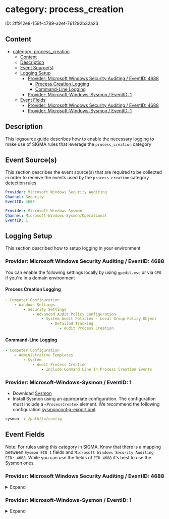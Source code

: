 # category: process_creation

ID: 2ff912e8-159f-4789-a2ef-761292b32a23

## Content

- [category: process\_creation](#category-process_creation)
  - [Content](#content)
  - [Description](#description)
  - [Event Source(s)](#event-sources)
  - [Logging Setup](#logging-setup)
    - [Provider: Microsoft Windows Security Auditing / EventID: 4688](#provider-microsoft-windows-security-auditing--eventid-4688)
      - [Process Creation Logging](#process-creation-logging)
      - [Command-Line Logging](#command-line-logging)
    - [Provider: Microsoft-Windows-Sysmon / EventID: 1](#provider-microsoft-windows-sysmon--eventid-1)
  - [Event Fields](#event-fields)
    - [Provider: Microsoft Windows Security Auditing / EventID: 4688](#provider-microsoft-windows-security-auditing--eventid-4688-1)
    - [Provider: Microsoft-Windows-Sysmon / EventID: 1](#provider-microsoft-windows-sysmon--eventid-1-1)

## Description

This logsource guide describes how to enable the necessary logging to make use of SIGMA rules that leverage the `process_creation` category

## Event Source(s)

This section describes the event source(s) that are required to be collected in order to receive the events used by the `process_creation` category detection rules

```yml
Provider: Microsoft Windows Security Auditing
Channel: Security
EventID: 4688
```

```yml
Provider: Microsoft-Windows-Sysmon
Channel: Microsoft-Windows-Sysmon/Operational
EventID: 1
```

## Logging Setup

This section described how to setup logging in your environment

### Provider: Microsoft Windows Security Auditing / EventID: 4688

You can enable the following settings locally by using `gpedit.msc` or via `GPO` if you're in a domain environment

#### Process Creation Logging

```yml
- Computer Configuration
    - Windows Settings
        - Security Settings
            - Advanced Audit Policy Configuration
                - System Audit Policies - Local Group Policy Object
                    - Detailed Tracking
                        - Audit Process Creation
```

#### Command-Line Logging

```yml
- Computer Configuration
    - Administrative Templates
        - System
            - Audit Process Creation
                - Include Command Line In Process Creation Events
```

### Provider: Microsoft-Windows-Sysmon / EventID: 1

- Download [Sysmon](https://learn.microsoft.com/en-us/sysinternals/downloads/sysmon)
- Install Sysmon using an appropriate configuration. The configuration must include a `<ProcessCreate>` element. We recommend the following configuration [sysmonconfig-export.xml](https://github.com/Neo23x0/sysmon-config/blob/master/sysmonconfig-export.xml).

```cmd
sysmon -i /path/to/config
```

## Event Fields

Note: For rules using this category in SIGMA. Know that there is a mapping between `Sysmon EID 1` fields and `Microsoft Windows Security Auditing EID: 4688`. While you can use the fields of `EID 4688` it's best to use the Sysmon ones.

### Provider: Microsoft Windows Security Auditing / EventID: 4688

<details>
    <summary>Expand</summary>

```yml
- SubjectUserSid
- SubjectUserName
- SubjectDomainName
- SubjectLogonId
- NewProcessId
- NewProcessName
- TokenElevationType
- ProcessId
- CommandLine
- TargetUserSid
- TargetUserName
- TargetDomainName
- TargetLogonId
- ParentProcessName
- MandatoryLabel
```

</details>

### Provider: Microsoft-Windows-Sysmon / EventID: 1

<details>
    <summary>Expand</summary>

```yml
- RuleName
- UtcTime
- ProcessGuid
- ProcessId
- Image
- FileVersion
- Description
- Product
- Company
- OriginalFileName
- CommandLine
- CurrentDirectory
- User
- LogonGuid
- LogonId
- TerminalSessionId
- IntegrityLevel
- Hashes
- ParentProcessGuid
- ParentProcessId
- ParentImage
- ParentCommandLine
- ParentUser
```

</details>

